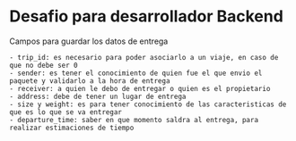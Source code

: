 # Desafio para desarrollador Backend

Campos para guardar los datos de entrega

    - trip_id: es necesario para poder asociarlo a un viaje, en caso de que no debe ser 0
    - sender: es tener el conocimiento de quien fue el que envio el paquete y validarlo a la hora de entrega
    - receiver: a quien le debo de entregar o quien es el propietario
    - address: debe de tener un lugar de entrega
    - size y weight: es para tener conocimiento de las caracteristicas de que es lo que se va entregar
    - departure_time: saber en que momento saldra al entrega, para realizar estimaciones de tiempo